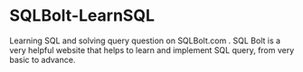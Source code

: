 # SQLBolt-LearnSQL
Learning SQL and solving query question on SQLBolt.com . SQL Bolt is a very helpful website that helps to learn and implement SQL query, from very basic to advance.
